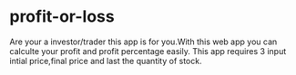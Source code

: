 # profit-or-loss

Are your a investor/trader this app is for you.With this web app you can calculte your profit and profit percentage easily.
This app requires 3 input intial price,final price and last the quantity of stock.
